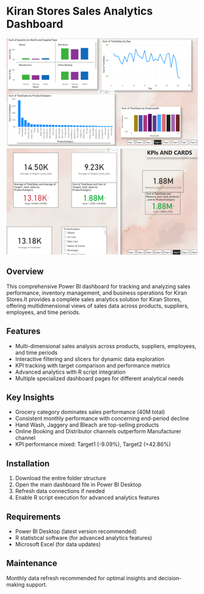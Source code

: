 # Kiran Stores Sales Analytics Dashboard
![](https://github.com/VaishnaviVadla33/KiranaStoreBusinessAnalysis/blob/main/Dashboard3.png)
![](https://github.com/VaishnaviVadla33/KiranaStoreBusinessAnalysis/blob/main/Dashboard5.png)

## Overview
This comprehensive Power BI dashboard for tracking and analyzing sales performance, inventory management, and business operations for Kiran Stores.It provides a complete sales analytics solution for Kiran Stores, offering multidimensional views of sales data across products, suppliers, employees, and time periods.

## Features
- Multi-dimensional sales analysis across products, suppliers, employees, and time periods
- Interactive filtering and slicers for dynamic data exploration
- KPI tracking with target comparison and performance metrics
- Advanced analytics with R script integration
- Multiple specialized dashboard pages for different analytical needs

## Key Insights
- Grocery category dominates sales performance (40M total)
- Consistent monthly performance with concerning end-period decline
- Hand Wash, Jaggery and Bleach are top-selling products
- Online Booking and Distributor channels outperform Manufacturer channel
- KPI performance mixed: Target1 (-9.09%), Target2 (+42.86%)

## Installation
1. Download the entire folder structure
2. Open the main dashboard file in Power BI Desktop
3. Refresh data connections if needed
4. Enable R script execution for advanced analytics features

## Requirements
- Power BI Desktop (latest version recommended)
- R statistical software (for advanced analytics features)
- Microsoft Excel (for data updates)

## Maintenance
Monthly data refresh recommended for optimal insights and decision-making support.
